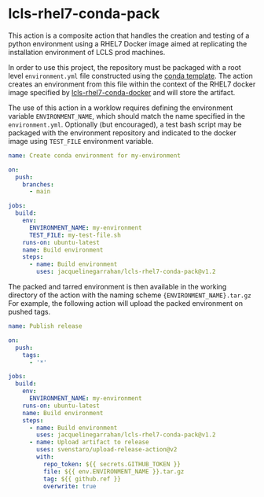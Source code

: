 # lcls-rhel7-conda-pack

This action is a composite action that handles the creation and testing of a python environment using a RHEL7 Docker image aimed at replicating the installation environment of LCLS prod machines. 

In order to use this project, the repository must be packaged with a root level `environment.yml` file constructed using the [conda template](https://conda.io/projects/conda/en/latest/user-guide/tasks/manage-environments.html#create-env-file-manually). The action creates an environment from this file within the context of the RHEL7 docker image specified by [lcls-rhel7-conda-docker](https://github.com/slaclab/lcls-rhel7-conda-docker) and will store the artifact.

The use of this action in a worklow requires defining the environment variable `ENVIRONMENT_NAME`, which should match the name specified in the `environment.yml`. Optionally (but encouraged), a test bash script may be packaged with the environment repository and indicated to the docker image using `TEST_FILE` environment variable.

```yaml
name: Create conda environment for my-environment

on:
  push:
    branches:
      - main

jobs:
  build:
    env:
      ENVIRONMENT_NAME: my-environment
      TEST_FILE: my-test-file.sh
    runs-on: ubuntu-latest
    name: Build environment
    steps:
      - name: Build environment
        uses: jacquelinegarrahan/lcls-rhel7-conda-pack@v1.2
```

The packed and tarred environment is then available in the working directory of the action with the naming scheme `{ENVIRONMENT_NAME}.tar.gz` For example, the following action will upload the packed environment on pushed tags. 

```yaml
name: Publish release

on:  
  push:
    tags:
      - '*'

jobs:
  build:
    env:
      ENVIRONMENT_NAME: my-environment
    runs-on: ubuntu-latest
    name: Build environment
    steps:
      - name: Build environment
        uses: jacquelinegarrahan/lcls-rhel7-conda-pack@v1.2
      - name: Upload artifact to release
        uses: svenstaro/upload-release-action@v2
        with:
          repo_token: ${{ secrets.GITHUB_TOKEN }}
          file: ${{ env.ENVIRONMENT_NAME }}.tar.gz
          tag: ${{ github.ref }}
          overwrite: true